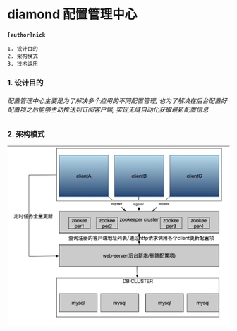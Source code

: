 # diamond 配置管理中心

**```[author]nick```**

```**
1. 设计目的
2. 架构模式
3. 技术运用
```
### 1. 设计目的

###### 配置管理中心主要是为了解决多个应用的不同配置管理, 也为了解决在后台配置好配置项之后能够主动推送到订阅客户端, 实现无缝自动化获取最新配置信息

### 2. 架构模式

![架构图](分布式配置管理架构.png)

